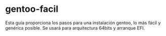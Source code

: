 # gentoo-facil
Esta guía proporciona los pasos para una instalación gentoo, lo más fácil y genérica posible. Se usará para arquitectura 64bits y arranque EFI.
